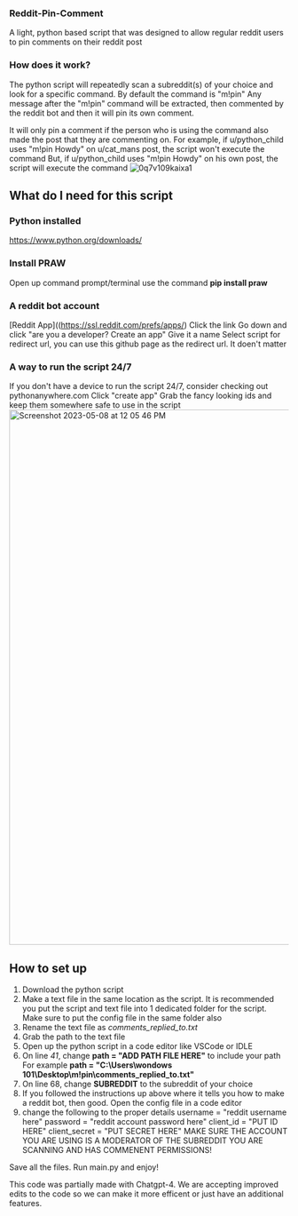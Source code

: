 ### Reddit-Pin-Comment
A light, python based script that was designed to allow regular reddit users to pin comments on their reddit post


### How does it work?
The python script will repeatedly scan a subreddit(s) of your choice and look for a specific command. By default the command is "m!pin"
Any message after the "m!pin" command will be extracted, then commented by the reddit bot and then it will pin its own comment.

It will only pin a comment if the person who is using the command also made the post that they are commenting on.
For example, if u/python_child uses "m!pin Howdy" on u/cat_mans post, the script won't execute the command
But, if u/python_child uses "m!pin Howdy" on his own post, the script will execute the command
![0q7v109kaixa1](https://user-images.githubusercontent.com/112908676/236886714-34bea20c-2cef-4909-9d62-d514233aaf11.jpeg)


## What do I need for this script
### Python installed
https://www.python.org/downloads/

### Install PRAW
Open up command prompt/terminal
use the command
**pip install praw**

### A reddit bot account
[Reddit App]((https://ssl.reddit.com/prefs/apps/)
Click the link
Go down and click "are you a developer? Create an app"
Give it a name
Select script
for redirect url, you can use this github page as the redirect url. It doen't matter

### A way to run the script 24/7 
If you don't have a device to run the script 24/7, consider checking out pythonanywhere.com
Click "create app"
Grab the fancy looking ids and keep them somewhere safe to use in the script
<img width="964" alt="Screenshot 2023-05-08 at 12 05 46 PM" src="https://user-images.githubusercontent.com/112908676/236886306-2466303c-717f-4b03-822e-fec18e52944d.png">



## How to set up
1) Download the python script
2) Make a text file in the same location as the script. It is recommended you put the script and text file into 1 dedicated folder for the script. Make sure to put the config file in the same folder also
3) Rename the text file as *comments_replied_to.txt*
4) Grab the path to the text file
5) Open up the python script in a code editor like VSCode or IDLE
6) On line *41*, change **path = "ADD PATH FILE HERE"** to include your path
For example **path = "C:\\Users\\wondows 101\\Desktop\\m!pin\\comments_replied_to.txt"**
7) On line 68, change **SUBREDDIT** to the subreddit of your choice
8) If you followed the instructions up above where it tells you how to make a reddit bot, then good. Open the config file in a code editor
9) change the following to the proper details
username = "reddit username here"
password = "reddit account password here"
client_id = "PUT ID HERE"
client_secret = "PUT SECRET HERE"
MAKE SURE THE ACCOUNT YOU ARE USING IS A MODERATOR OF THE SUBREDDIT YOU ARE SCANNING AND HAS COMMENENT PERMISSIONS!

Save all the files.
Run main.py and enjoy!




This code was partially made with Chatgpt-4. We are accepting improved edits to the code so we can make it more efficent or just have an additional features. 
